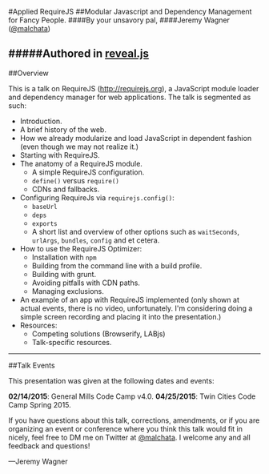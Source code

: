 #Applied RequireJS
##Modular Javascript and Dependency Management for Fancy People.
####By your unsavory pal,
####Jeremy Wagner ([@malchata](http://twitter.com/malchata))

#####Authored in [reveal.js](http://lab.hakim.se/reveal-js/#/)
---

##Overview

This is a talk on RequireJS (http://requirejs.org), a JavaScript module loader and dependency manager for web applications.  The talk is segmented as such:

- Introduction.
- A brief history of the web.
- How we already modularize and load JavaScript in dependent fashion (even though we may not realize it.)
- Starting with RequireJS.
- The anatomy of a RequireJS module.
  * A simple RequireJS configuration.
  * `define()` versus `require()`
  * CDNs and fallbacks.
- Configuring RequireJs via `requirejs.config()`:
  * `baseUrl`
  * `deps`
  * `exports`
  * A short list and overview of other options such as `waitSeconds`, `urlArgs`, `bundles`, `config` and et cetera.
- How to use the RequireJS Optimizer:
  * Installation with `npm`
  * Building from the command line with a build profile.
  * Building with grunt.
  * Avoiding pitfalls with CDN paths.
  * Managing exclusions.
- An example of an app with RequireJS implemented (only shown at actual events, there is no video, unfortunately. I'm considering doing a simple screen recording and placing it into the presentation.)
- Resources:
  * Competing solutions (Browserify, LABjs)
  * Talk-specific resources.

---

##Talk Events

This presentation was given at the following dates and events:

**02/14/2015**: General Mills Code Camp v4.0.
**04/25/2015**: Twin Cities Code Camp Spring 2015.

If you have questions about this talk, corrections, amendments, or if you are organizing an event or conference where you think this talk would fit in nicely, feel free to DM me on Twitter at [@malchata](http://twitter.com/malchata).  I welcome any and all feedback and questions!

&mdash;Jeremy Wagner